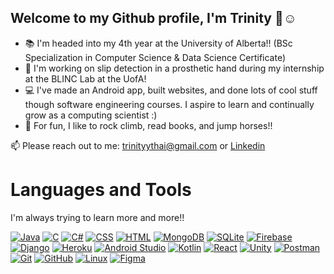 ## Welcome to my Github profile, I'm Trinity 👋☺️

- 📚 I'm headed into my 4th year at the University of Alberta!! (BSc Specialization in Computer Science & Data Science Certificate)
- 🦾 I'm working on slip detection in a prosthetic hand during my internship at the BLINC Lab at the UofA!
- 💻 I've made an Android app, built websites, and done lots of cool stuff though software engineering courses. I aspire to learn and continually grow as a computing scientist :)
- 🕺 For fun, I like to rock climb, read books, and jump horses!!

📫 Please reach out to me: trinityythai@gmail.com or [Linkedin](https://www.linkedin.com/in/trinity-thai-902a6919a/)
  
# Languages and Tools

I'm always trying to learn more and more!!

[![Java](https://skillicons.dev/icons?i=java&theme=light)](https://www.java.com)
[![C](https://skillicons.dev/icons?i=c&theme=light)](https://en.wikipedia.org/wiki/C_(programming_language))
[![C#](https://skillicons.dev/icons?i=cs&theme=light)](https://learn.microsoft.com/en-us/dotnet/csharp/)
[![CSS](https://skillicons.dev/icons?i=css&theme=light)](https://developer.mozilla.org/en-US/docs/Web/CSS)
[![HTML](https://skillicons.dev/icons?i=html&theme=light)](https://developer.mozilla.org/en-US/docs/Web/HTML)
[![MongoDB](https://skillicons.dev/icons?i=mongodb&theme=light)](https://www.mongodb.com)
[![SQLite](https://skillicons.dev/icons?i=sqlite&theme=light)](https://www.sqlite.org)
[![Firebase](https://skillicons.dev/icons?i=firebase&theme=light)](https://firebase.google.com)
[![Django](https://skillicons.dev/icons?i=django&theme=light)](https://www.djangoproject.com)
[![Heroku](https://skillicons.dev/icons?i=heroku&theme=light)](https://www.heroku.com)
[![Android Studio](https://skillicons.dev/icons?i=androidstudio&theme=light)](https://developer.android.com/studio)
[![Kotlin](https://skillicons.dev/icons?i=kotlin&theme=light)](https://kotlinlang.org)
[![React](https://skillicons.dev/icons?i=react&theme=light)](https://reactjs.org)
[![Unity](https://skillicons.dev/icons?i=unity&theme=light)](https://unity.com)
[![Postman](https://skillicons.dev/icons?i=postman&theme=light)](https://www.postman.com)
[![Git](https://skillicons.dev/icons?i=git&theme=light)](https://git-scm.com)
[![GitHub](https://skillicons.dev/icons?i=github&theme=light)](https://github.com)
[![Linux](https://skillicons.dev/icons?i=linux&theme=light)](https://www.linux.org)
[![Figma](https://skillicons.dev/icons?i=figma&theme=light)](https://www.figma.com)


